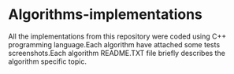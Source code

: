 # Algorithms-implementations
All the implementations from this repository were coded using C++ programming language.Each algorithm have attached some tests screenshots.Each algorithm README.TXT file briefly describes the algorithm specific topic.
